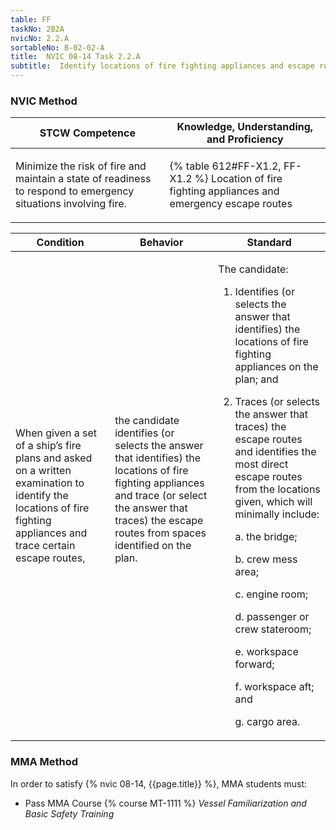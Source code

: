 ```yaml
---
table: FF
taskNo: 2B2A
nvicNo: 2.2.A 
sortableNo: B-02-02-A
title:  NVIC 08-14 Task 2.2.A 
subtitle:  Identify locations of fire fighting appliances and escape routes from spaces (FF)
---
```






### NVIC Method

<a style="display:none;" onclick="togglevisibility('nvic_methods')" >Show NVIC method.</a>

<div id='nvic_methods' class='show'>

<table>
<thead>
<tr>
<th class='forty'> STCW Competence </th>
<th class='sixty'> Knowledge, Understanding, and Proficiency </th>
</tr>
</thead>

<tbody>
<tr><td markdown='1'>

Minimize the risk of fire and maintain a state of readiness to respond to emergency situations involving fire.

</td><td markdown='1'>

{% table 612#FF-X1.2, FF-X1.2 %} Location of fire fighting appliances and emergency escape routes

</td></tr>


</tbody>
</table>


<table>
<thead>
<tr><th class='twenty'>  Condition </th><th class='twenty'> Behavior </th><th  class='sixty'>Standard </th></tr>
</thead>
<tbody >



<tr><td markdown='1'>

When given a set of a ship’s fire plans and asked on a written examination to identify the locations of fire fighting appliances and trace certain escape routes,

</td><td markdown='1'>

the candidate identifies (or selects the answer that identifies) the locations of fire fighting appliances and trace (or select the answer that traces) the escape routes from spaces identified on the plan.

<br>

<div class="tooltip" markdown='1'>



</div>


</td><td markdown='1'>

The candidate:
 
1. Identifies (or selects the answer that identifies) the locations of fire fighting appliances on the plan; and 
2. Traces (or selects the answer that traces) the escape routes and identifies the most direct escape routes from the locations given, which will minimally include:
 
	 a. the bridge; 
	
	 b. crew mess area; 
 	
	c. engine room; 

	 d. passenger or crew stateroom;

	 e. workspace forward; 

	 f. workspace aft; and
 
 	g. cargo area.

</td></tr>
</tbody>
</table>
</div>


### MMA Method

In order to satisfy  {% nvic 08-14, {{page.title}}  %}, MMA students must:

* Pass MMA Course {% course MT-1111 %}  *Vessel Familiarization and Basic Safety Training*
